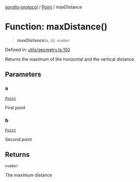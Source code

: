 
[sprotty-protocol](../globals) / [Point](../Namespace.Point) / maxDistance

# Function: maxDistance()

> **maxDistance**(`a`, `b`): `number`

Defined in: [utils/geometry.ts:150](https://github.com/eclipse-sprotty/sprotty/blob/f9b2433481cc27a1ac0c92d525a92039ae7f6c76/packages/sprotty-protocol/src/utils/geometry.ts#L150)

Returns the maximum of the horizontal and the vertical distance.

## Parameters

### a

[`Point`](../Interface.Point)

First point

### b

[`Point`](../Interface.Point)

Second point

## Returns

`number`

The maximum distance
